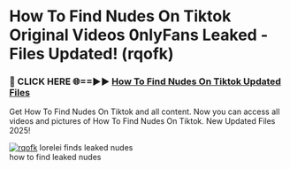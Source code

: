 # How To Find Nudes On Tiktok Original Videos 0nlyFans Leaked - Files Updated! (rqofk)

<h3>🔴 CLICK HERE 🌐==►► <a href="https://tinyurl.com/yc6ubb5a" rel="nofollow">How To Find Nudes On Tiktok Updated Files</a></h3>

Get How To Find Nudes On Tiktok and all content. Now you can access all videos and pictures of How To Find Nudes On Tiktok. New Updated Files 2025!

[![rqofk](https://i.imgur.com/7eu0CRL.gif)](https://tinyurl.com/yc6ubb5a)
lorelei finds leaked nudes<br>
how to find leaked nudes